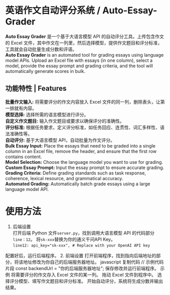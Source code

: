 # 英语作文自动评分系统 / Auto-Essay-Grader
**Auto Essay Grader** 是一个基于大语言模型 API 的自动评分工具。上传包含作文的 Excel 文件，其中作文在一列里，然后选择模型，提供作文题目和评分标准，工具就会自动批量生成分数和评语。  
**Auto Essay Grader** is an automated tool for grading essays using language model APIs. Upload an Excel file with essays (in one column), select a model, provide the essay prompt and grading criteria, and the tool will automatically generate scores in bulk.

## 功能特性 | Features
**批量作文输入:**  将需要评分的作文内容放入 Excel 文件的同一列，删除表头，让第一排就有内容。  
**模型选择:** 选择所需的语言模型进行评分。  
**自定义作文题目:** 输入作文题目或要求以确保评分的准确性。  
**评分标准:** 根据任务要求，定义评分标准，如任务回应、连贯性、词汇多样性、语法准确性等。  
**自动评分:** 基于大语言模型 API，自动批量为作文评分。  
**Bulk Essay Input:** Place the essays that need to be graded into a single column in an Excel file, remove the header, and ensure that the first row contains content.  
**Model Selection:** Choose the language model you want to use for grading.  
**Custom Essay Prompt:** Input the essay prompt to ensure accurate grading.  
**Grading Criteria:** Define grading standards such as task response, coherence, lexical resource, and grammatical accuracy.  
**Automated Grading:** Automatically batch grade essays using a large language model API.  

# 使用方法  
1. 后端设置  
  打开后端 Python 文件`server.py`，找到调用大语言模型 API 的代码部分`line：12`。
  将`sk-xxx`替换为你的通义千问API Key。  
`line12: api_key="sk-xxx", # Replace with your OpenAI API key`

配置好后，运行后端程序。
2. 前端设置
打开前端程序，找到指向后端地址的部分，将该地址修改为你自己的后端服务器地址。
javascript
复制代码
// 示例代码片段
const backendUrl = "你的后端服务器地址";
保存修改并运行前端程序。
示例
将需要评分的作文存入 Excel 文件的某一列。
拖动 Excel 文件到程序中。
选择评分模型、填写作文题目和评分标准。
开始自动评分，系统将生成分数并输出结果。
